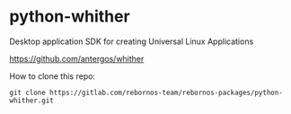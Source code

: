 # python-whither

Desktop application SDK for creating Universal Linux Applications

https://github.com/antergos/whither

How to clone this repo:

```
git clone https://gitlab.com/rebornos-team/rebornos-packages/python-whither.git
```

